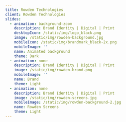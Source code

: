 ```yaml
---
title: Rowden Technologies
client: Rowden Technologies
slides:
  - animation: background-zoom
    description: Brand Identity | Digital | Print
    desktopIcon: /static/img/logo_black.png
    image: /static/img/rowden-background.jpg
    mobileIcon: /static/img/brandmark_black-2x.png
    mobileImage: ''
    name: Animated background
    theme: Dark
  - animation: none
    description: Brand Identity | Digital | Print
    image: /static/img/rowden-brand.png
    mobileImage: ''
    name: Brand
    theme: Light
  - animation: none
    description: Brand Identity | Digital | Print
    image: /static/img/rowden-screens.jpg
    mobileImage: /static/img/rowden-background-2.jpg
    name: Rowden Screens
    theme: Light
---
```


